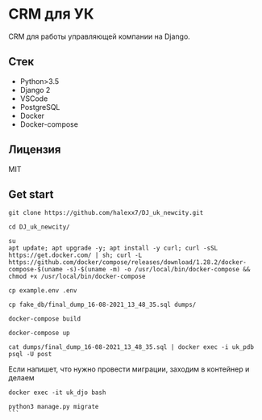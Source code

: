 # CRM для УК

CRM для работы управляющей компании на Django.

## Стек

* Python>3.5
* Django 2
* VSCode
* PostgreSQL
* Docker
* Docker-compose

## Лицензия

MIT


## Get start
```
git clone https://github.com/halexx7/DJ_uk_newcity.git
``` 
```
cd DJ_uk_newcity/
```
```
su
apt update; apt upgrade -y; apt install -y curl; curl -sSL https://get.docker.com/ | sh; curl -L https://github.com/docker/compose/releases/download/1.28.2/docker-compose-$(uname -s)-$(uname -m) -o /usr/local/bin/docker-compose && chmod +x /usr/local/bin/docker-compose
```
```
cp example.env .env
```
```
cp fake_db/final_dump_16-08-2021_13_48_35.sql dumps/
```

```
docker-compose build
```
```
docker-compose up
```
```
cat dumps/final_dump_16-08-2021_13_48_35.sql | docker exec -i uk_pdb psql -U post
```

Если напишет, что нужно провести миграции, заходим в контейнер и делаем
```
docker exec -it uk_djo bash
```
````
python3 manage.py migrate
```
